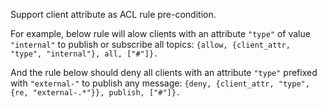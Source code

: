 Support client attribute as ACL rule pre-condition.

For example, below rule will alow clients with an attribute `"type"` of value `"internal"` to publish or subscribe all topics:
`{allow, {client_attr, "type", "internal"}, all, ["#"]}.`

And the rule below should deny all clients with an attribute `"type"` prefixed with `"external-"` to publish any message:
`{deny, {client_attr, "type", {re, "external-.*"}}, publish, ["#"]}.`
